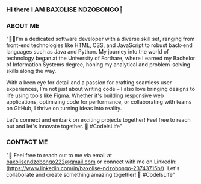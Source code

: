 ### Hi there I AM BAXOLISE NDZOBONGO👋

### ABOUT ME

"👨‍💻I'm a dedicated software developer with a diverse skill set, ranging from front-end technologies like HTML, CSS, and JavaScript
to robust back-end languages such as Java and Python. My journey into the world of technology began at the University of Forthare, where I earned
my Bachelor of Information Systems degree, honing my analytical and problem-solving skills along the way.

With a keen eye for detail and a passion for crafting seamless user experiences, I'm not just about writing code – I also love bringing designs to life
using tools like Figma. Whether it's building responsive web applications, optimizing code for performance, or collaborating with teams on GitHub, 
I thrive on turning ideas into reality.

Let's connect and embark on exciting projects together! Feel free to reach out and let's innovate together. 🚀 #CodeIsLife"


### CONTACT ME

"📧 Feel free to reach out to me via email at baxolisendzobongo222@gmail.com or connect with me on LinkedIn: (https://www.linkedin.com/in/baxolise-ndzobongo-23743715b/). Let's collaborate and create something amazing together! 🚀 #CodeIsLife"

